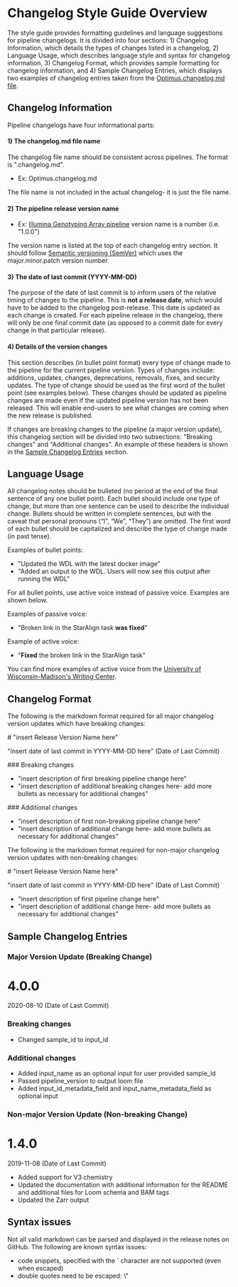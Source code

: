 # Changelog Style Guide Overview
The style guide provides formatting guidelines and language suggestions for pipeline changelogs. It is divided into four sections: 1) Changelog Information, which details the types of changes listed in a changelog, 2) Language Usage, which describes language style and syntax for changelog information, 3) Changelog Format, which provides sample formatting for changelog information, and 4) Sample Changelog Entries, which displays two examples of changelog entries taken from the [Optimus.changelog.md file](https://github.com/broadinstitute/warp/blob/develop/pipelines/skylab/optimus/Optimus.changelog.md). 

## Changelog Information
Pipeline changelogs have four informational parts:

#### 1) The changelog.md file name
The changelog file name should be consistent across pipelines. The format is "<pipeline name>.changelog.md".
 *   Ex: Optimus.changelog.md

The file name is not included in the actual changelog- it is just the file name.

#### 2) The pipeline release version name 
  *  Ex: [Illumina Genotyping Array pipeline](https://github.com/broadinstitute/warp/blob/develop/pipelines/broad/genotyping/illumina/IlluminaGenotypingArray.changelog.md) version name is a number (i.e. "1.0.0")

The version name is listed at the top of each changelog entry section. It should follow [Semantic versioning (SemVer)](https://semver.org/) which uses the major.minor.patch version number. 

#### 3) The date of last commit (YYYY-MM-DD)

The purpose of the date of last commit is to inform users of the relative timing of changes to the pipeline. This is **not a release date**, which would have to be added to the changelog post-release. This date is updated as each change is created. For each pipeline release in the changelog, there will only be one final commit date (as opposed to a commit date for every change in that particular release). 
  
#### 4) Details of the version changes

This section describes (in bullet point format) every type of change made to the pipeline for the current pipeline version. Types of changes include: additions, updates, changes, deprecations, removals, fixes, and security updates. The type of change should be used as the first word of the bullet point (see examples below). These changes should be updated as pipeline changes are made even if the updated pipeline version has not been released. This will enable end-users to see what changes are coming when the new release is published.

If changes are breaking changes to the pipeline (a major version update), this changelog section will be divided into two subsections: "Breaking changes" and "Additional changes". An example of these headers is shown in the [Sample Changelog Entries](#sample-changelog-entries) section.

## Language Usage

All changelog notes should be bulleted (no period at the end of the final sentence of any one bullet point). Each bullet should include one type of change, but more than one sentence can be used to describe the individual change. Bullets should be written in complete sentences, but with the caveat that personal pronouns (“I”, “We”, “They”) are omitted. The first word of each bullet should be capitalized and describe the type of change made (in past tense). 

Examples of bullet points:

*  "Updated the WDL with the latest docker image”
*  "Added an output to the WDL. Users will now see this output after running the WDL"

For all bullet points, use active voice instead of passive voice. Examples are shown below. 

Examples of passive voice:
*  "Broken link in the StarAlign task **was fixed**"

Example of active voice:
*  "**Fixed** the broken link in the StarAlign task"

You can find more examples of active voice from the [University of Wisconsin-Madison's Writing Center](https://writing.wisc.edu/handbook/style/ccs_activevoice/).


## Changelog Format
The following is the markdown format required for all major changelog version updates which have breaking changes:

\# "insert Release Version Name here"

"insert date of last commit in YYYY-MM-DD here" (Date of Last Commit)

\### Breaking changes

* "insert description of first breaking pipeline change here" 
* "insert description of additional breaking changes here- add more bullets as necessary for additional changes"

\### Additional changes

* "insert description of first non-breaking pipeline change here" 
* "insert description of additional change here- add more bullets as necessary for additional changes"


The following is the markdown format required for non-major changelog version updates with non-breaking changes:

\# "insert Release Version Name here"

"insert date of last commit in YYYY-MM-DD here" (Date of Last Commit)

* "insert description of first pipeline change here" 
* "insert description of additional change here- add more bullets as necessary for additional changes"

## Sample Changelog Entries 

### Major Version Update (Breaking Change)

# 4.0.0

2020-08-10 (Date of Last Commit)

### Breaking changes
* Changed sample_id to input_id

### Additional changes 
* Added input_name as an optional input for user provided sample_id
* Passed pipeline_version to output loom file  
* Added input_id_metadata_field and input_name_metadata_field as optional input


### Non-major Version Update (Non-breaking Change)

# 1.4.0

2019-11-08 (Date of Last Commit)

* Added support for V3 chemistry
* Updated the documentation with additional information for the README and additional files for Loom schema and BAM tags
* Updated the Zarr output

## Syntax issues

 Not all valid markdown can be parsed and displayed in the release notes on GitHub. The following are known syntax issues:
 
 * code snippets, specified with the \` character are not supported (even when escaped)
 * double quotes need to be escaped: \\"
